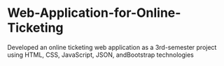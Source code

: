 # Web-Application-for-Online-Ticketing
Developed an online ticketing web application as a 3rd-semester project using HTML, CSS, JavaScript, JSON, andBootstrap technologies

